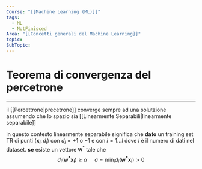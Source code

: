 ```yaml
---
Course: "[[Machine Learning (ML)]]"
tags:
  - ML
  - NotFinisced
Area: "[[Concetti generali del Machine Learning]]"
topic: 
SubTopic: 
---
```

# Teorema di convergenza del percetrone
---
il [[Percettrone|precetrone]] converge sempre ad una solutzione assumendo che lo spazio sia [[Linearmente Separabili|linearmente separabile]] 

in questo contesto linearmente separabile significa che 
__dato__ un training set TR di punti $(\mathbf{x}_i,d_i)$ con $d_i =+1$  o $-1$ e con $i=1\dots l$ dove $l$ è il numero di dati nel dataset.
__se__ esiste un vettore $\mathbf{w}^*$ tale che $$d_i(\mathbf{w^*x_i}) \geq \alpha \ \ \ \ \ a=\min_i d_i(\mathbf{w^*x_i})>0$$

